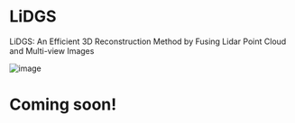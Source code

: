 # LiDGS
LiDGS: An Efficient 3D Reconstruction Method by Fusing Lidar Point Cloud and Multi-view Images


![image](https://github.com/user-attachments/assets/e27c5bce-8a2c-4a80-a5e1-6a627293650a)

# Coming soon!
